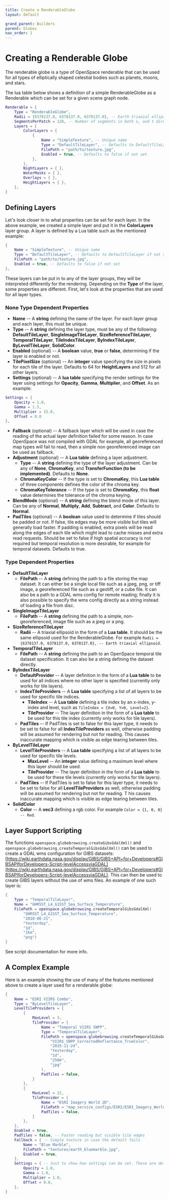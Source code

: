 ```yaml
---
title: Create a RenderableGlobe
layout: default

grand_parent: Builders
parent: Globes
nav_order: 1
---
```


# Creating a Renderable Globe
The renderable globe is a type of OpenSpace renderable that can be used for all types of elliptically shaped celestial bodies such as planets, moons, and stars.

The lua table below shows a definition of a simple RenderableGlobe as a Renderable which can be set for a given scene graph node.

```lua
Renderable = {
    Type = "RenderableGlobe",
    Radii = {6378137.0, 6378137.0, 6378137.0}, -- Earth triaxial ellipsoid
    SegmentsPerPatch = 128, -- Number of segments in both s, and t directions of each patch
    Layers = {
        ColorLayers = {
            {
                Name = "SimpleTexture", -- Unique name
                Type = "DefaultTileLayer", -- Defaults to DefaultTileLayer if not set
                FilePath = "path/to/texture.jpg",
                Enabled = true, -- Defaults to false if not set
            },
        },
        NightLayers = { },
        WaterMasks = { },
        Overlays = { },
        HeightLayers = { },
    },
}
```

## Defining Layers
Let's look closer in to what properties can be set for each layer.  In the above example, we created a simple layer and put it in the **ColorLayers** layer group.  A layer is defined by a Lua table such as the mentioned example:
```lua
{
    Name = "SimpleTexture", -- Unique name
    Type = "DefaultTileLayer", -- Defaults to DefaultTileLayer if not set
    FilePath = "path/to/texture.jpg",
    Enabled = true, -- Defaults to false if not set
},
```
These layers can be put in to any of the layer groups, they will be interpreted differently for the rendering.  Depending on the **Type** of the layer, some properties are different.  First, let's look at the properties that are used for all layer types.

### None Type Dependent Properties
* **Name** -- A **string** defining the name of the layer.  For each layer group and each layer, this must be unique.
* **Type** -- A **string** defining the layer type, must be any of the following: **DefaultTileLayer**, **SingleImageTileLayer**, **SizeReferenceTileLayer**, **TemporalTileLayer**, **TileIndexTileLayer**, **ByIndexTileLayer**, **ByLevelTileLayer**, **SolidColor**.
* **Enabled** (optional) -- A **boolean** value, **true** or **false**, determining if the layer is enabled or not.
* **TilePixelSize** (optional) -- An **integer** value specifying the size in pixels for each tile of the layer.  Defaults to 64 for **HeightLayers** and 512 for all other layers.
* **Settings** (optional) -- A **lua table** specifying the render settings for the layer using settings for **Opacity**, **Gamma**, **Multiplier**, and **Offset**.  As an example:
```lua
Settings = {
    Opacity = 1.0,
    Gamma = 1.5,
    Multiplier = 15.0,
    Offset = 0.0
},
```
* **Fallback** (optional) -- A fallback layer which will be used in case the reading of the actual layer definition failed for some reason.  In case OpenSpace was not compiled with GDAL for example, all georeferenced map types will fail to read, then a simple non georeferenced image can be used as fallback.
* **Adjustment** (optional) -- A **Lua table** defining a layer adjustment.
    * **Type** -- A **string** defining the type of the layer adjustment. Can be any of **None**, **ChromaKey**, and **TransferFunction (to be implemented)**.  Defaults to **None**.
    * **ChromaKeyColor** -- If the type is set to **ChromaKey**, this **Lua table** of three components defines the color of the chroma key.
    * **ChromaKeyTolerance** -- If the type is set to **ChromaKey**, this **float** value determines the tolerance of the chroma keying.
* **BlendMode** (optional) -- A **string** defining the blend mode of this layer.  Can be any of **Normal**, **Multiply**, **Add**, **Subtract**, and **Color**. Defaults to **Normal**.
* **PadTiles** (optional) -- A **boolean** value used to determine if tiles should be padded or not.  If false, tile edges may be more visible but tiles will generally load faster.  If padding is enabled, extra pixels will be read along the edges of each tile which might lead to cache misses and extra read requests.  Should be set to false if high spatial accuracy is not required but temporal resolution is more desirable, for example for temporal datasets.  Defaults to true.

### Type Dependent Properties
* **DefaultTileLayer**
  * **FilePath** -- A **string** defining the path to a file storing the map dataset.  It can either be a single local file such as a jpeg, png, or tiff image, a georeferenced file such as a geotiff, or a cube file.  It can also be a path to a GDAL wms config for remote reading; finally it is also possible to specify the wms config directly as a string instead of loading a file from disc.
* **SingleImageTileLayer**
  * **FilePath** -- A **string** defining the path to a simple, non-georeferenced, image file such as a jpeg or a png.
* **SizeReferenceTileLayer**
  * **Radii** -- A triaxial ellipsoid in the form of a **Lua table**.  It should be the same ellipsoid used for the RenderableGlobe.  For example `Radii = {6378137.0, 6378137.0, 6378137.0}, -- Earth triaxial ellipsoid`.
* **TemporalTileLayer**
  * **FilePath** -- A **string** defining the path to an OpenSpace temporal tile dataset specification.  It can also be a string defining the dataset directly.
* **ByIndexTileLayer**
  * **DefaultProvider** -- A layer definition in the form of a **Lua table** to be used for all indices where no other layer is specified (currently only works for tile layers).
  * **IndexTileProviders** -- A **Lua table** specifying a list of all layers to be used for specific tile indices.
    * **TileIndex** -- A **Lua table** defining a tile index by an x-index, y-index and level, such as `TileIndex = {X=0, Y=0, Level=2}`.
    * **TileProvider** -- The layer definition in the form of a **Lua table** to be used for this tile index (currently only works for tile layers).
  * **PadTiles** -- If PadTiles is set to false for this layer type, it needs to be set to false for all **IndexTileProviders** as well, otherwise padding will be assumed for rendering but not for reading.  This causes inaccurate mapping which is visible as edge tearing between tiles.
* **ByLevelTileLayer**
  * **LevelTileProviders** -- A **Lua table** specifying a list of all layers to be used for specific tile levels.
    * **MaxLevel** -- An **integer** value defining a maximum level where this layer should be used.
    * **TileProvider** -- The layer definition in the form of a **Lua table** to be used for these tile levels (currently only works for tile layers).
  * **PadTiles** -- If PadTiles is set to false for this layer type, it needs to be set to false for all **LevelTileProviders** as well, otherwise padding will be assumed for rendering but not for reading. T his causes inaccurate mapping which is visible as edge tearing between tiles.
* **SolidColor**
  * **Color** -- A **vec3** defining a rgb color.  For example `Color = {1, 0, 0} -- Red`.

## Layer Support Scripting
The functions `openspace.globebrowsing.createGibsGdalXml()` and `openspace.globebrowsing.createTemporalGibsGdalXml()` can be used to create a GDAL wms configuration for GIBS datasets: [https://wiki.earthdata.nasa.gov/display/GIBS/GIBS+API+for+Developers#GIBSAPIforDevelopers-Script-levelAccessviaGDAL](https://wiki.earthdata.nasa.gov/display/GIBS/GIBS+API+for+Developers#GIBSAPIforDevelopers-Script-levelAccessviaGDAL).  This can then be used to create GIBS layers without the use of wms files.  An example of one such layer is:
```lua
{
    Type = "TemporalTileLayer",
    Name = "GHRSST_L4_G1SST_Sea_Surface_Temperature",
    FilePath = openspace.globebrowsing.createTemporalGibsGdalXml(
        "GHRSST_L4_G1SST_Sea_Surface_Temperature",
        "2010-06-21",
        "Yesterday",
        "1d",
        "1km",
        "png")
}
```
See script documentation for more info.

## A Complex Example
Here is an example showing the use of many of the features mentioned above to create a layer used for a renderable globe:

```lua
{
    Name = "ESRI VIIRS Combo",
    Type = "ByLevelTileLayer",
    LevelTileProviders = {
        {
            MaxLevel = 3,
            TileProvider = {
                Name = "Temporal VIIRS SNPP",
                Type = "TemporalTileLayer",
                FilePath = openspace.globebrowsing.createTemporalGibsGdalXml(
                    "VIIRS_SNPP_CorrectedReflectance_TrueColor",
                    "2015-11-24",
                    "Yesterday",
                    "1d",
                    "250m",
                    "jpg"
                ),
                PadTiles = false,
            }
        },
        {
            MaxLevel = 22,
            TileProvider = {
                Name = "ESRI Imagery World 2D",
                FilePath = "map_service_configs/ESRI/ESRI_Imagery_World_2D.wms",
                PadTiles = false,
            }
        },
    },
    Enabled = true,
    PadTiles = false, -- Faster reading but visible tile edges
    Fallback = { -- Simple texture in case the default fails
        Name = "Blue Marble",
        FilePath = "textures/earth_bluemarble.jpg",
        Enabled = true,
    },
    Settings = { -- Just to show how settings can be set. These are default values
        Opacity = 1.0,
        Gamma = 1.0,
        Multiplier = 1.0,
        Offset = 0.0,
    },
}
```

